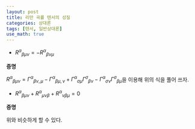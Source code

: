 ```yaml
---
layout: post
title: 리만 곡률 텐서의 성질
categories: 상대론
tags: [텐서, 일반상대론]
use_math: true
---
```


- ${R^\alpha}_{\beta \mu \nu} = - {R^\alpha}_{\beta \nu \mu}$

**증명**

${R^\alpha}_{\beta \mu \nu} = {\Gamma ^ \alpha}_{\beta \nu ,\mu} - {\Gamma ^ \alpha}_{\beta \mu,\nu} + {\Gamma ^ \alpha}_{\sigma \mu}{\Gamma ^ \sigma}_{\beta \nu} - {\Gamma ^ \alpha}_{\sigma \nu}{\Gamma ^ \sigma}_{\beta \mu}$을 이용해 위의 식을 풀어 쓰자.


- ${R^\alpha}_{\beta \mu \nu} + {R^\alpha}_{\mu \nu \beta } + {R^\alpha}_{\nu \beta \mu} = 0$

**증명**

위와 비슷하게 할 수 있다.